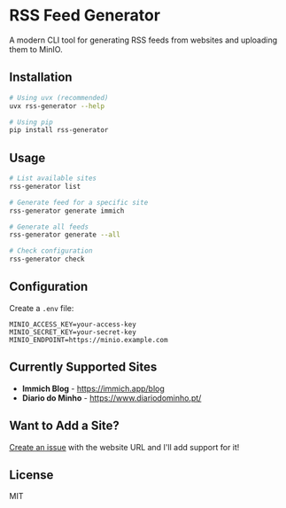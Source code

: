 # RSS Feed Generator

A modern CLI tool for generating RSS feeds from websites and uploading them to MinIO.

## Installation

```bash
# Using uvx (recommended)
uvx rss-generator --help

# Using pip
pip install rss-generator
```

## Usage

```bash
# List available sites
rss-generator list

# Generate feed for a specific site
rss-generator generate immich

# Generate all feeds
rss-generator generate --all

# Check configuration
rss-generator check
```

## Configuration

Create a `.env` file:

```env
MINIO_ACCESS_KEY=your-access-key
MINIO_SECRET_KEY=your-secret-key
MINIO_ENDPOINT=https://minio.example.com
```

## Currently Supported Sites

- **Immich Blog** - https://immich.app/blog
- **Diario do Minho** - https://www.diariodominho.pt/

## Want to Add a Site?

[Create an issue](https://github.com/pedromcaraujo/rss-generator/issues/new) with the website URL and I'll add support for it!

## License

MIT
